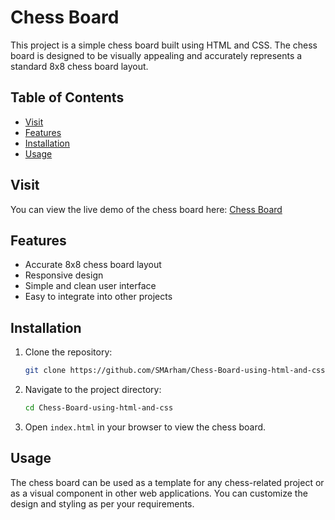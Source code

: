 # Chess Board
This project is a simple chess board built using HTML and CSS. The chess board is designed to be visually appealing and accurately represents a standard 8x8 chess board layout.

## Table of Contents

- [Visit](#visit)
- [Features](#features)
- [Installation](#installation)
- [Usage](#usage)

## Visit

You can view the live demo of the chess board here: [Chess Board](https://sample-form-using-html.vercel.app/)

## Features

- Accurate 8x8 chess board layout
- Responsive design
- Simple and clean user interface
- Easy to integrate into other projects

## Installation

1. Clone the repository:

   ```bash
   git clone https://github.com/SMArham/Chess-Board-using-html-and-css.git
   ```

2. Navigate to the project directory:

   ```bash
   cd Chess-Board-using-html-and-css
   ```

3. Open `index.html` in your browser to view the chess board.

## Usage

The chess board can be used as a template for any chess-related project or as a visual component in other web applications. You can customize the design and styling as per your requirements.

